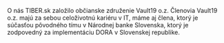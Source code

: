 O nás
TIBER.sk založilo občianske združenie Vault19 o.z. Členovia Vault19 o.z. majú za sebou celoživotnú kariéru v IT, máme aj člena, ktorý je súčasťou pôvodného tímu v Národnej banke Slovenska, ktorý je zodpovedný za implementáciu DORA v Slovenskej republike.
